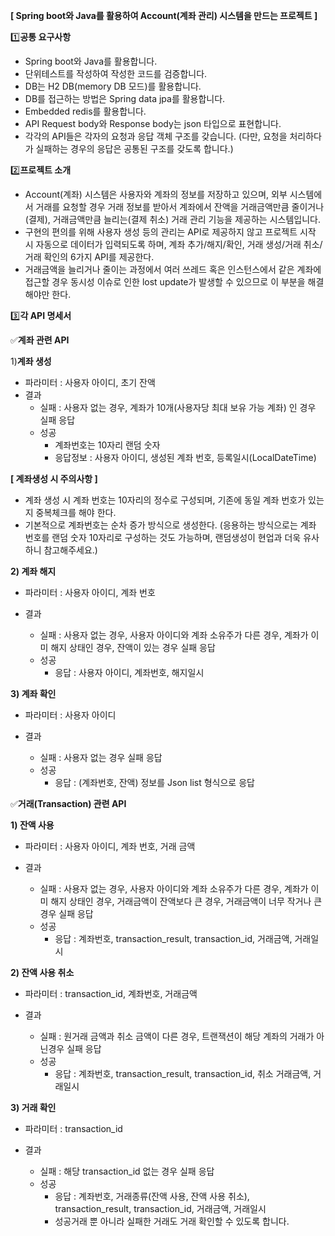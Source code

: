 ****[ Spring boot와 Java를 활용하여 Account(계좌 관리) 시스템을 만드는 프로젝트 ]****

1️⃣**공통 요구사항**

- Spring boot와 Java를 활용합니다.
- 단위테스트를 작성하여 작성한 코드를 검증합니다.
- DB는 H2 DB(memory DB 모드)를 활용합니다.
- DB를 접근하는 방법은 Spring data jpa를 활용합니다.
- Embedded redis를 활용합니다.
- API Request body와 Response body는 json 타입으로 표현합니다.
- 각각의 API들은 각자의 요청과 응답 객체 구조를 갖습니다. (다만, 요청을 처리하다가 실패하는 경우의 응답은 공통된 구조를 갖도록 합니다.)

2️⃣**프로젝트 소개**

- Account(계좌) 시스템은 사용자와 계좌의 정보를 저장하고 있으며, 외부 시스템에서 거래를 요청할 경우 거래 정보를 받아서 계좌에서 잔액을 거래금액만큼 줄이거나(결제), 거래금액만큼 늘리는(결제 취소) 거래 관리 기능을 제공하는 시스템입니다.
- 구현의 편의를 위해 사용자 생성 등의 관리는 API로 제공하지 않고 프로젝트 시작 시 자동으로 데이터가 입력되도록 하며, 계좌 추가/해지/확인, 거래 생성/거래 취소/거래 확인의 6가지 API를 제공한다.
- 거래금액을 늘리거나 줄이는 과정에서 여러 쓰레드 혹은 인스턴스에서 같은 계좌에 접근할 경우 동시성 이슈로 인한 lost update가 발생할 수 있으므로 이 부분을 해결해야만 한다.

3️⃣**각 API 명세서**

✅**계좌 관련 API**

1)**계좌 생성**
- 파라미터 : 사용자 아이디, 초기 잔액
- 결과
  - 실패 : 사용자 없는 경우, 계좌가 10개(사용자당 최대 보유 가능 계좌) 인 경우 실패 응답
  - 성공
    - 계좌번호는 10자리 랜덤 숫자
    - 응답정보 : 사용자 아이디, 생성된 계좌 번호, 등록일시(LocalDateTime)

**[ 계좌생성 시 주의사항 ]**
- 계좌 생성 시 계좌 번호는 10자리의 정수로 구성되며, 기존에 동일 계좌 번호가 있는지 중복체크를 해야 한다.
- 기본적으로 계좌번호는 순차 증가 방식으로 생성한다. (응용하는 방식으로는 계좌 번호를 랜덤 숫자 10자리로 구성하는 것도 가능하며, 랜덤생성이 현업과 더욱 유사하니 참고해주세요.)

**2) 계좌 해지**

- 파라미터 : 사용자 아이디, 계좌 번호

- 결과
  - 실패 : 사용자 없는 경우, 사용자 아이디와 계좌 소유주가 다른 경우, 계좌가 이미 해지 상태인 경우, 잔액이 있는 경우 실패 응답
  - 성공
    - 응답 : 사용자 아이디, 계좌번호, 해지일시

**3) 계좌 확인**

- 파라미터 : 사용자 아이디

- 결과
  - 실패 : 사용자 없는 경우 실패 응답
  - 성공
    - 응답 : (계좌번호, 잔액) 정보를 Json list 형식으로 응답


✅**거래(Transaction) 관련 API**

**1) 잔액 사용**

- 파라미터 : 사용자 아이디, 계좌 번호, 거래 금액

- 결과
  - 실패 : 사용자 없는 경우, 사용자 아이디와 계좌 소유주가 다른 경우, 계좌가 이미 해지 상태인 경우, 거래금액이 잔액보다 큰 경우, 거래금액이 너무 작거나 큰 경우 실패 응답
  - 성공
    - 응답 : 계좌번호, transaction_result, transaction_id, 거래금액, 거래일시

**2) 잔액 사용 취소**

- 파라미터 : transaction_id, 계좌번호, 거래금액
  
- 결과
  - 실패 : 원거래 금액과 취소 금액이 다른 경우, 트랜잭션이 해당 계좌의 거래가 아닌경우 실패 응답
  - 성공
    - 응답 : 계좌번호, transaction_result, transaction_id, 취소 거래금액, 거래일시

**3) 거래 확인**

- 파라미터 : transaction_id

- 결과
  - 실패 : 해당 transaction_id 없는 경우 실패 응답
  - 성공
    - 응답 : 계좌번호, 거래종류(잔액 사용, 잔액 사용 취소), transaction_result, transaction_id, 거래금액, 거래일시
    - 성공거래 뿐 아니라 실패한 거래도 거래 확인할 수 있도록 합니다.
